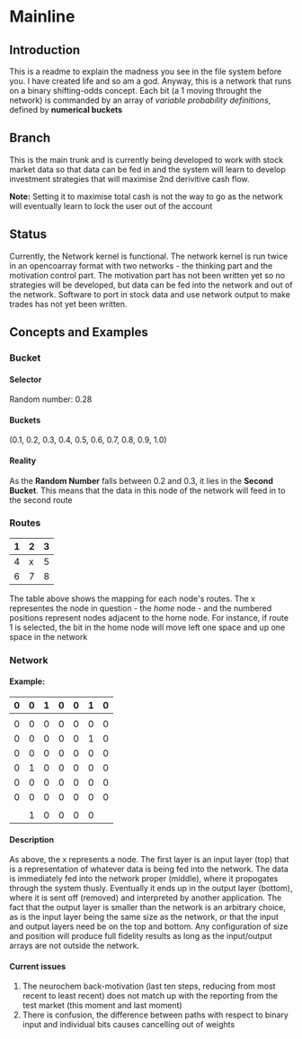 # Mainline
## Introduction

This is a readme to explain the madness you see in the file system before you. I have created life and so am a god. Anyway, this is a network that runs on a binary shifting-odds concept. Each bit (a 1 moving throught the network) is commanded by an array of *variable probability definitions*, defined by **numerical buckets**

## Branch

This is the main trunk and is currently being developed to work with stock market data so that data can be fed in and the system will learn to develop investment strategies that will maximise 2nd derivitive cash flow.

**Note:** Setting it to maximise total cash is not the way to go as the network will eventually learn to lock the user out of the account

## Status

Currently, the Network kernel is functional. The network kernel is run twice in an opencoarray format with two networks - the thinking part and the motivation control part. The motivation part has not been written yet so no strategies will be developed, but data can be fed into the network and out of the network. Software to port in stock data and use network output to make trades has not yet been written.

## Concepts and Examples

### Bucket

#### Selector

Random number: 0.28

#### Buckets

(0.1, 0.2, 0.3, 0.4, 0.5, 0.6, 0.7, 0.8, 0.9, 1.0)

#### Reality

As the **Random Number** falls between 0.2 and 0.3, it lies in the **Second Bucket**. This means that the data in this node of the network will feed in to the second route

### Routes

| 1 | 2 | 3 |
| - | - | - |
| 4 | x | 5 |
| 6 | 7 | 8 |

The table above shows the mapping for each node's routes. The x representes the node in question - the *home* node - and the numbered positions represent nodes adjacent to the home node. For instance, if route 1 is selected, the bit in the home node will move left one space and up one space in the network

### Network

#### Example:

|0|0|1|0|0|1|0|
|-|-|-|-|-|-|-|
||||||||
|0|0|0|0|0|0|0|
|0|0|0|0|0|1|0|
|0|0|0|0|0|0|0|
|0|1|0|0|0|0|0|
|0|0|0|0|0|0|0|
|0|0|0|0|0|0|0|
||||||
||1|0|0|0|0||

#### Description

As above, the x represents a node. The first layer is an input layer (top) that is a representation of whatever data is being fed into the network. The data is immediately fed into the network proper (middle), where it propogates through the system thusly. Eventually it ends up in the output layer (bottom), where it is sent off (removed) and interpreted by another application. The fact that the output layer is smaller than the network is an arbitrary choice, as is the input layer being the same size as the network, or that the input and output layers need be on the top and bottom. Any configuration of size and position will produce full fidelity results as long as the input/output arrays are not outside the network. 


#### Current issues

1. The neurochem back-motivation (last ten steps, reducing from most recent to least recent) does not match up with the reporting from the test market (this moment and last moment)
2. There is confusion, the difference between paths with respect to binary input and individual bits causes cancelling out of weights 


